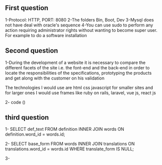 ## First question

1-Protocol: HTTP, PORT: 8080
2-The folders Bin, Boot, Dev
3-Mysql does not have deal with oracle's sequence
4-You can use sudo to perform any action requiring administrator rights without wanting to become super user. For example to do a software installation



## Second question

1-During the development of a website it is necessary to compare the different facets of the site i.e. the font-end and the back-end in order to locate the responsibilities of the specifications, prototyping the products and get along with the customer on his validation
 
The technologies I would use are html css javascript for smaller sites and for larger ones I would use frames like ruby on rails, laravel, vue js, react js

2- code ()

## third question

1- SELECT def_text
   FROM definition 
   INNER JOIN words ON definition.word_id = words.id;

2- SELECT base_form
   FROM words 
   INNER JOIN translations ON translations.word_id = words.id
   WHERE translate_form IS NULL;

3- 
